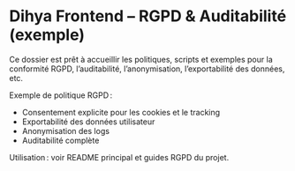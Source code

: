 # Dihya Frontend – RGPD & Auditabilité (exemple)

Ce dossier est prêt à accueillir les politiques, scripts et exemples pour la conformité RGPD, l’auditabilité, l’anonymisation, l’exportabilité des données, etc.

Exemple de politique RGPD :

- Consentement explicite pour les cookies et le tracking
- Exportabilité des données utilisateur
- Anonymisation des logs
- Auditabilité complète

Utilisation : voir README principal et guides RGPD du projet.
